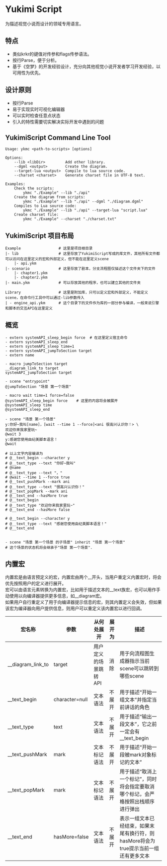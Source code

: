 # Yukimi Script

为描述视觉小说而设计的领域专用语言。

## 特点
* 类似krkr的键值对传参和flags传参语法。
* 按行Parse，便于分析。
* 基于《空梦》的开发经验设计，充分向其他视觉小说开发者学习开发经验，以可用性为优先。

## 设计原则
* 按行Parse
* 易于实现实时可视化编辑器
* 可以实时检查任意点状态
* 引入的特性需要切实解决实际开发中遇到的问题

## YukimiScript Command Line Tool
```
Usage: ykmc <path-to-scripts> [options]

Options:
    --lib <libDir>         Add other library.
    --dgml <output>        Create the diagram.
    --target-lua <output>  Compile to lua source code.
    --charset <charset>    Generate charset file in UTF-8 text.

Examples:
    Check the scripts:
        ykmc "./Example" --lib "./api"
    Create the diagram from scripts:
        ykmc "./Example" --lib "./api" --dgml "./diagram.dgml"
    Compiles to Lua source code:
        ykmc "./Example" --lib "./api" --target-lua "script.lua"
    Create charset file:
        ykmc "./Example" --charset "./charset.txt"
```

## YukimiScript 项目布局
```
Example                 # 这里是项目根目录
|- lib                  # 这里存放了YukimiScript写成的库文件，其他所有文件都可以访问在这里定义的宏和外部定义，但不能在这里定义scene
    |- api.ykm
|- scenario             # 这里存放了剧本，分支流程图仅描述这个文件夹下的文件
    |- chapter1.ykm
    |- chapter2.ykm
|- main.ykm             # 可以存放其他的程序，也可以建立其他的文件夹

Library                 # 这里是附加库，只可以定义宏和外部定义，不能定义scene，在命令行工具中可以通过-lib参数传入
| - engine_api.ykm      # 这个目录下的文件作为库的一部分参与编译，一般来说引擎和脚本的交互API在这里定义
```

## 概览

```
- extern systemAPI_sleep_begin force  # 在这里定义宿主命令
- extern systemAPI_sleep_end
- extern systemAPI_sleep time=1 
- extern systemAPI_jumpToSection target
- extern name

- macro jumpToSection target
__diagram_link_to target
systemAPI_jumpToSection target

- scene "entrypoint"
@jumpToSection "场景 第一个场景"

- macro wait time=1 force=false
@systemAPI_sleep_begin force    # 这里的内容将会被展开
@systemAPI_sleep time
@systemAPI_sleep_end

- scene "场景 第一个场景"
y:你好~我叫[name]，[wait --time 1 --force]<ani 很高兴认识你！> \
欢迎你来我家里玩~
@wait 3
y:感谢您使用由纪美脚本语言！
@wait

# 以上文字内容编译为
# @__text_begin --character y
# @__text_type --text "你好~我叫"
# @name
# @__text_type --text "，"
# @wait --time 1 --force true
# @__text_pushMark --mark ani
# @__text_type --text "很高兴认识你！"
# @__text_popMark --mark ani
# @__text_end --hasMore true
# @__text_begin
# @__text_type "欢迎你来我家里玩~"
# @__text_end --hasMore false

# @__text_begin --character y
# @__text_type --text "感谢您使用由纪美脚本语言！"
# @__text_end


- scene "场景 第一个场景 的子场景" inherit "场景 第一个场景"
# 这个场景的状态机将会继承于"场景 第一个场景".

```

## 内置宏

内置宏是由语言预定义的宏，内置宏由两个__开头，当用户重定义内置宏时，将会优先按照用户的定义进行展开。    
宏可以由语言元素转换为内置宏，比如用于描述文本的__text族宏，也可以用作手动使用以向编译器提供更多信息，如__diagram宏。    
如果用户自行重定义了用于向编译器提示信息的宏，则其内置定义会失效，但如果该宏为编译器向用户提供信息，则用户可以重定义该内置宏以进行回调。    

| 宏名称        | 参数           | 从何处展开            | 展开为           | 描述         |
| ------------ | ------------- | ------------------- |---------------- | ----------- |
| __diagram_link_to | target        | 用户定义的场景跳转API  | 消除              | 用于向流程图生成器指示当前scene可以跳转到哪些scene |
| __text_begin | character=null| 文本语法             | 不展开            | 用于描述“开始一组文本”并指定当前讲话的角色 |
| __text_type  | text          | 文本语法             | 不展开            | 用于描述“输出一段文本”，它之前一定会有__text_begin |
| __text_pushMark | mark       | 文本标记语法          | 不展开            | 用于描述“开始一段被mark对象标记的文本”            |
| __text_popMark  | mark       | 文本标记语法          | 不展开            | 用于描述“取消上一个标记”，同时将会指定要取消哪个标记，会严格按照出栈顺序进行弹出 |
| __text_end   | hasMore=false | 文本语法             | 不展开            | 表示一组文本已经结束，如果末尾有换行符，则hasMore将会为true提示当前一组还有更多文本 |
